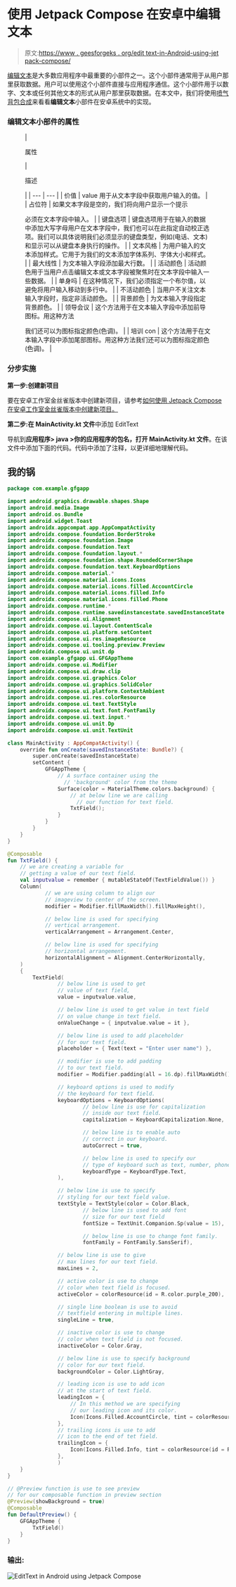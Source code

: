 # 使用 Jetpack Compose 在安卓中编辑文本

> 原文:[https://www . geesforgeks . org/edit text-in-Android-using-jet pack-compose/](https://www.geeksforgeeks.org/edittext-in-android-using-jetpack-compose/)

[编辑文本](https://www.geeksforgeeks.org/edittext-widget-in-android-using-java-with-examples/)是大多数应用程序中最重要的小部件之一。这个小部件通常用于从用户那里获取数据。用户可以使用这个小部件直接与应用程序通信。这个小部件用于以数字、文本或任何其他文本的形式从用户那里获取数据。在本文中，我们将使用[喷气背包合成](https://www.geeksforgeeks.org/basics-of-jetpack-compose-in-android/)来看看**编辑文本**小部件在安卓系统中的实现。

### **编辑文本小部件的属性**

<figure class="table">

| 

属性

 | 

描述

 |
| --- | --- |
| 价值 | value 用于从文本字段中获取用户输入的值。 |
| 占位符 | 如果文本字段是空的，我们将向用户显示一个提示

必须在文本字段中输入。 |
| 键盘选项 | 键盘选项用于在输入的数据中添加大写字母用户在文本字段中，我们也可以在此指定自动校正选项。我们可以具体说明我们必须显示的键盘类型，例如(电话、文本)和显示可以从键盘本身执行的操作。 |
| 文本风格 | 为用户输入的文本添加样式。它用于为我们的文本添加字体系列、字体大小和样式。 |
| 最大线性 | 为文本输入字段添加最大行数。 |
| 活动颜色 | 活动颜色用于当用户点击编辑文本或文本字段被聚焦时在文本字段中输入一些数据。 |
| 单身吗 | 在这种情况下，我们必须指定一个布尔值，以避免将用户输入移动到多行中。 |
| 不活动颜色 | 当用户不关注文本输入字段时，指定非活动颜色。 |
| 背景颜色 | 为文本输入字段指定背景颜色。 |
| 领导会议 | 这个方法用于在文本输入字段中添加前导图标。用这种方法

我们还可以为图标指定颜色(色调)。 |
| 培训 con | 这个方法用于在文本输入字段中添加尾部图标。用这种方法我们还可以为图标指定颜色(色调)。 |

</figure>

### **分步实施**

**第一步:创建新项目**

要在安卓工作室金丝雀版本中创建新项目，请参考[如何使用 Jetpack Compose 在安卓工作室金丝雀版本中创建新项目。](https://www.geeksforgeeks.org/how-to-create-a-new-project-in-android-studio-canary-version-with-jetpack-compose/)

**第二步:在 MainActivity.kt 文件**中添加 EditText

导航到**应用程序> java >你的应用程序的包名，打开 MainActivity.kt 文件**。在该文件中添加下面的代码。代码中添加了注释，以更详细地理解代码。

## 我的锅

```kt
package com.example.gfgapp

import android.graphics.drawable.shapes.Shape
import android.media.Image
import android.os.Bundle
import android.widget.Toast
import androidx.appcompat.app.AppCompatActivity
import androidx.compose.foundation.BorderStroke
import androidx.compose.foundation.Image
import androidx.compose.foundation.Text
import androidx.compose.foundation.layout.*
import androidx.compose.foundation.shape.RoundedCornerShape
import androidx.compose.foundation.text.KeyboardOptions
import androidx.compose.material.*
import androidx.compose.material.icons.Icons
import androidx.compose.material.icons.filled.AccountCircle
import androidx.compose.material.icons.filled.Info
import androidx.compose.material.icons.filled.Phone
import androidx.compose.runtime.*
import androidx.compose.runtime.savedinstancestate.savedInstanceState
import androidx.compose.ui.Alignment
import androidx.compose.ui.layout.ContentScale
import androidx.compose.ui.platform.setContent
import androidx.compose.ui.res.imageResource
import androidx.compose.ui.tooling.preview.Preview
import androidx.compose.ui.unit.dp
import com.example.gfgapp.ui.GFGAppTheme
import androidx.compose.ui.Modifier
import androidx.compose.ui.draw.clip
import androidx.compose.ui.graphics.Color
import androidx.compose.ui.graphics.SolidColor
import androidx.compose.ui.platform.ContextAmbient
import androidx.compose.ui.res.colorResource
import androidx.compose.ui.text.TextStyle
import androidx.compose.ui.text.font.FontFamily
import androidx.compose.ui.text.input.*
import androidx.compose.ui.unit.Dp
import androidx.compose.ui.unit.TextUnit

class MainActivity : AppCompatActivity() {
    override fun onCreate(savedInstanceState: Bundle?) {
        super.onCreate(savedInstanceState)
        setContent {
            GFGAppTheme {
                // A surface container using the 
                  // 'background' color from the theme
                Surface(color = MaterialTheme.colors.background) {
                    // at below line we are calling 
                      // our function for text field.
                    TxtField();
                }
            }
        }
    }
}

@Composable
fun TxtField() {
    // we are creating a variable for
    // getting a value of our text field.
    val inputvalue = remember { mutableStateOf(TextFieldValue()) }
    Column(
            // we are using column to align our 
            // imageview to center of the screen.
            modifier = Modifier.fillMaxWidth().fillMaxHeight(),

            // below line is used for specifying
            // vertical arrangement.
            verticalArrangement = Arrangement.Center,

            // below line is used for specifying 
            // horizontal arrangement.
            horizontalAlignment = Alignment.CenterHorizontally,
    )
    {
        TextField(
                // below line is used to get 
                // value of text field,
                value = inputvalue.value,

                // below line is used to get value in text field
                // on value change in text field.
                onValueChange = { inputvalue.value = it },

                // below line is used to add placeholder 
                // for our text field.
                placeholder = { Text(text = "Enter user name") },

                // modifier is use to add padding 
                // to our text field.
                modifier = Modifier.padding(all = 16.dp).fillMaxWidth(),

                // keyboard options is used to modify 
                // the keyboard for text field.
                keyboardOptions = KeyboardOptions(
                        // below line is use for capitalization 
                        // inside our text field.
                        capitalization = KeyboardCapitalization.None,

                        // below line is to enable auto 
                        // correct in our keyboard.
                        autoCorrect = true,

                        // below line is used to specify our 
                        // type of keyboard such as text, number, phone.
                        keyboardType = KeyboardType.Text,
                ),

                // below line is use to specify 
                // styling for our text field value.
                textStyle = TextStyle(color = Color.Black,
                        // below line is used to add font 
                        // size for our text field
                        fontSize = TextUnit.Companion.Sp(value = 15),

                        // below line is use to change font family.
                        fontFamily = FontFamily.SansSerif),

                // below line is use to give
                // max lines for our text field.
                maxLines = 2,

                // active color is use to change 
                // color when text field is focused.
                activeColor = colorResource(id = R.color.purple_200),

                // single line boolean is use to avoid 
                // textfield entering in multiple lines.
                singleLine = true,

                // inactive color is use to change 
                // color when text field is not focused.
                inactiveColor = Color.Gray,

                // below line is use to specify background
                // color for our text field.
                backgroundColor = Color.LightGray,

                // leading icon is use to add icon 
                // at the start of text field.
                leadingIcon = {
                    // In this method we are specifying 
                    // our leading icon and its color.
                    Icon(Icons.Filled.AccountCircle, tint = colorResource(id = R.color.purple_200))
                },
                // trailing icons is use to add 
                // icon to the end of tet field.
                trailingIcon = {
                    Icon(Icons.Filled.Info, tint = colorResource(id = R.color.purple_200))
                },
                )
    }
}

// @Preview function is use to see preview
// for our composable function in preview section
@Preview(showBackground = true)
@Composable
fun DefaultPreview() {
    GFGAppTheme {
        TxtField()
    }
}
```

### 输出:

![EditText in Android using Jetpack Compose](img/8c50f36405068e7a6859b5d464151f31.png)